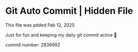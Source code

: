 # Git Auto Commit | Hidden File

This file was added Feb 12, 2025

Just for fun and keeping my daily git commit active 🤪

commit number: 2836992
